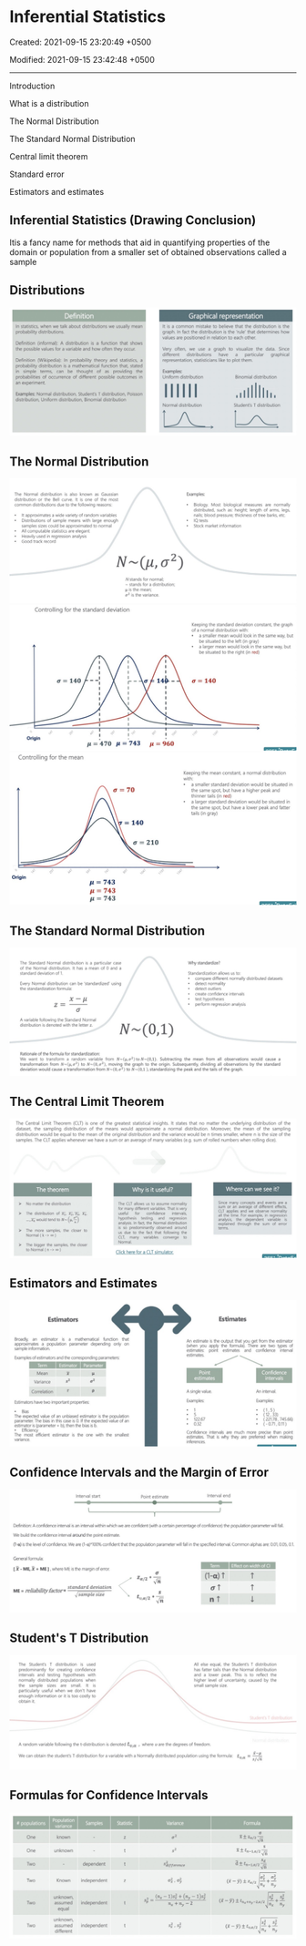 # Inferential Statistics

Created: 2021-09-15 23:20:49 +0500

Modified: 2021-09-15 23:42:48 +0500

---

Introduction

What is a distribution

The Normal Distribution

The Standard Normal Distribution

Central limit theorem

Standard error

Estimators and estimates
## Inferential Statistics (Drawing Conclusion)

Itis a fancy name for methods that aid in quantifying properties of the domain or population from a smaller set of obtained observations called a sample
## Distributions

![image](media/Inferential-Statistics-image1.jpg)
## The Normal Distribution

![image](media/Inferential-Statistics-image2.jpg)
![image](media/Inferential-Statistics-image3.jpg)
![image](media/Inferential-Statistics-image4.jpg)
## The Standard Normal Distribution

![image](media/Inferential-Statistics-image5.jpg)
## The Central Limit Theorem

![image](media/Inferential-Statistics-image6.jpg)
## Estimators and Estimates

![image](media/Inferential-Statistics-image7.jpg)
## Confidence Intervals and the Margin of Error

![image](media/Inferential-Statistics-image8.jpg)

## Student's T Distribution

![image](media/Inferential-Statistics-image9.jpg)

## Formulas for Confidence Intervals

![image](media/Inferential-Statistics-image10.jpg)


